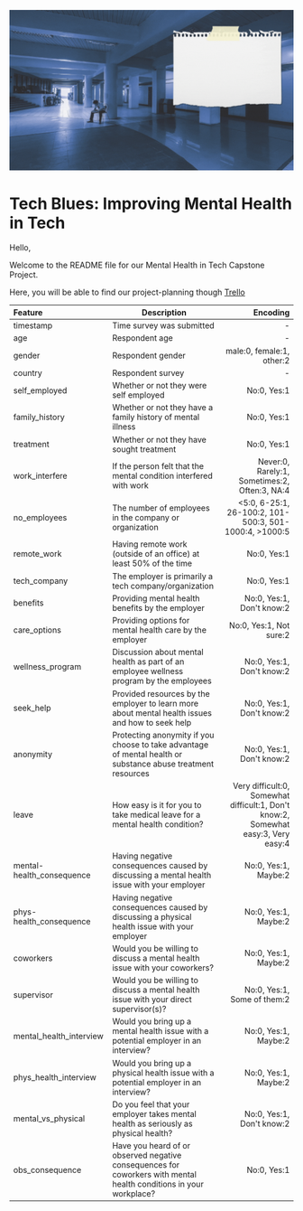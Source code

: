 ![image](https://github.com/lupeluna/README_FILES/blob/main/Tech%20Blues%20Mental%20Health%20in%20Tech.gif)

# Tech Blues: Improving Mental Health in Tech


Hello,

Welcome to the README file for our Mental Health in Tech Capstone Project.

Here, you will be able to find our project-planning though [Trello](https://trello.com/b/YET89ocX/mental-health-in-tech)



|   Feature       | Description    | Encoding |
| :------------- | ----------- | -----------: |
| timestamp	|  Time survey was submitted | - |
| age	| Respondent age  | - |
| gender	| Respondent gender | male:0, female:1, other:2 |
| country	 |  Respondent survey  | - |
| self_employed	 | Whether or not they were self employed | No:0, Yes:1 |
| family_history	| Whether or not they have a family history of mental illness | No:0, Yes:1 |
| treatment	 |  Whether or not they have sought treatment  | No:0, Yes:1 |
|  work_interfere	  |  If the person felt that the mental condition interfered with work | Never:0, Rarely:1, Sometimes:2, Often:3, NA:4 |
| no_employees	| The number of employees in the company or organization  | <5:0, 6-25:1, 26-100:2, 101-500:3, 501-1000:4, >1000:5 |
| remote_work	 | Having remote work (outside of an office) at least 50% of the time | No:0, Yes:1 |
| tech_company	| The employer is primarily a tech company/organization | No:0, Yes:1 |
| benefits  |	Providing mental health benefits by the employer | No:0, Yes:1, Don't know:2 |
| care_options |	Providing options for mental health care by the employer | No:0, Yes:1, Not sure:2 |
| wellness_program	| Discussion about mental health as part of an employee wellness program by the employees | No:0, Yes:1, Don't know:2 |
| seek_help	| Provided resources by the employer to learn more about mental health issues and how to seek help | No:0, Yes:1, Don't know:2 |
| anonymity |	Protecting anonymity if you choose to take advantage of mental health or substance abuse treatment resources | No:0, Yes:1, Don't know:2 |
| leave  |	How easy is it for you to take medical leave for a mental health condition? | Very difficult:0, Somewhat difficult:1, Don't know:2, Somewhat easy:3, Very easy:4 |
| mental-health_consequence |	Having negative consequences caused by discussing a mental health issue with your employer | No:0, Yes:1, Maybe:2 |
| phys-health_consequence	 | Having negative consequences caused by discussing a physical health issue with your employer  | No:0, Yes:1, Maybe:2 |
| coworkers |	Would you be willing to discuss a mental health issue with your coworkers? | No:0, Yes:1, Maybe:2 |
| supervisor	| Would you be willing to discuss a mental health issue with your direct supervisor(s)? | No:0, Yes:1, Some of them:2 |
| mental_health_interview  |	Would you bring up a mental health issue with a potential employer in an interview?  | No:0, Yes:1, Maybe:2 |
| phys_health_interview |	Would you bring up a physical health issue with a potential employer in an interview?  | No:0, Yes:1, Maybe:2 |
| mental_vs_physical |	Do you feel that your employer takes mental health as seriously as physical health? | No:0, Yes:1, Don't know:2 |
|  obs_consequence  |  Have you heard of or observed negative consequences for coworkers with mental health conditions in your workplace?  | No:0, Yes:1 |




## 
